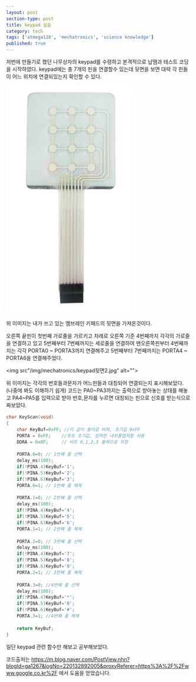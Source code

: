 ```yaml
---
layout: post
section-type: post
title: keypad 실습
category: tech
tags: ['atmega128', 'mechatronics', 'science knowledge']
published: true
---
```


저번에 만들기로 했던 나무상자의 keypad를 수령하고 본격적으로 납땜과 테스트 코딩을 시작하였다.  keypad에는 총 7개의 핀을 연결할수 있는데 뒷면을 보면 대략 각 핀들이 어느 위치에 연결되있는지 확인할 수 있다.

<img src="/img/mechatronics/keypad뒷면.png" alt="">

위 이미지는 내가 쓰고 있는 멤브레인 키패드의 뒷면을 가져온것이다.

오른쪽 끝핀이 첫번째 가로줄을 가르키고 차례로 오른쪽 기준 4번째까지 각각의 가로줄을 연결하고 있고 5번째부터 7번째까지는 세로줄을 연결하여 맨오른쪽핀부터 4번째까지는 각각 PORTA0 ~ PORTA3까지 연결해주고 5번째부터 7번째까지는 PORTA4 ~ PORTA6을 연결해주었다.

<img src"/img/mechatronics/keypad뒷면2.jpg" alt="">

위 이미지는 각각의 번호들과문자가 어느핀들과 대칭되어 연결되는지 표시해보았다. (나중에 봐도 이해하기 쉽게)
코드는 PA0~PA3까지는 출력으로 받아놓는 상태를 해놓고 PA4~PA5를 입력으로 받아 번호,문자를 누르면 대칭되는 핀으로 신호를 받는식으로 짜보았다.
```c
char KeyScan(void)
{
    char KeyBuf=0xFF; //키 값이 들어갈 버퍼, 초기값 0xFF
    PORTA = 0xFF;    //포트 초기값, 입력핀 내부풀업저항 사용
    DDRA = 0x0F;     // 비트 0,1,2,3 출력으로 지정
    
    PORTA.0=0; // 1번째 줄 선택
    delay_ms(100);
    if(!PINA.4)KeyBuf='1';
    if(!PINA.5)KeyBuf='2';
    if(!PINA.6)KeyBuf='3';
    PORTA.0=1; // 1번째 줄 해제
    
    PORTA.1=0; // 2번째 줄 선택
    delay_ms(100);
    if(!PINA.4)KeyBuf='4';
    if(!PINA.5)KeyBuf='5';
    if(!PINA.6)KeyBuf='6'; 
    PORTA.1=1; // 2번째 줄 해제
    
    PORTA.2=0; // 3번째 줄 선택
    delay_ms(100);
    if(!PINA.4)KeyBuf='7';
    if(!PINA.5)KeyBuf='8';
    if(!PINA.6)KeyBuf='9';
    PORTA.2=1; // 3번째 줄 해제
    
    PORTA.3=0; //4번째 줄 선택
    delay_ms(100);
    if(!PINA.4)KeyBuf='*';
    if(!PINA.5)KeyBuf='0';
    if(!PINA.6)KeyBuf='#';
    PORTA.3=1; //4번째 줄 해제     
    
    return KeyBuf;
}
```
일단 keypad 관련 함수만 해보고 공부해보았다.

코드출처는 https://m.blog.naver.com/PostView.nhn?blogId=ga1267&logNo=220132892005&proxyReferer=https%3A%2F%2Fwww.google.co.kr%2F 에서 도움을 얻었습니다. 
